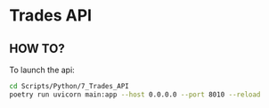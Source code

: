 # Trades API


## HOW TO?

To launch the api:

```bash
cd Scripts/Python/7_Trades_API
poetry run uvicorn main:app --host 0.0.0.0 --port 8010 --reload

```